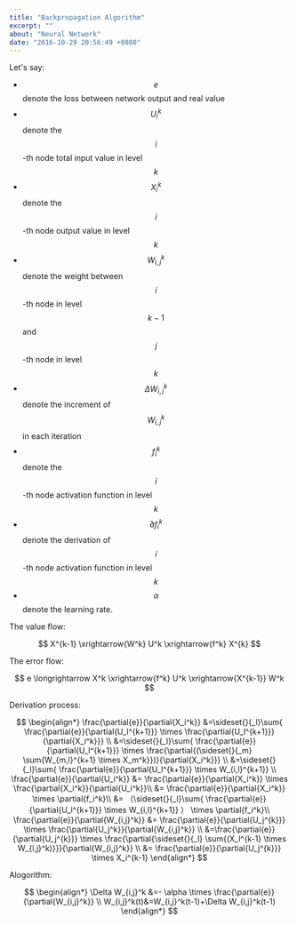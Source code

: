 ```yaml
---
title: "Backpropagation Algorithm"
excerpt: ""
about: "Neural Network"
date: "2016-10-29 20:56:49 +0800"
---
```

Let's say:

+ $$e$$ denote the loss between network output and real value
+ $$U_i^k$$ denote the $$i$$-th node total input value in level $$k$$
+ $$X_i^k$$ denote the $$i$$-th node output value in level $$k$$
+ $$W_{i,j}^k$$ denote the weight between $$i$$-th node in level $$k-1$$ and $$j$$-th node in level $$k$$
+ $$\Delta W_{i,j}^k$$ denote the increment of $$W_{i,j}^k$$ in each iteration
+ $$f_i^k$$ denote the $$i$$-th node activation function in level $$k$$
+ $$\partial{f_i^k}$$ denote the derivation of  $$i$$-th node activation function in level $$k$$
+ $$\alpha$$ denote the learning rate.

The value flow:

$$
X^{k-1} \xrightarrow{W^k} U^k \xrightarrow{f^k} X^{k}
$$

The error flow:

$$
e \longrightarrow X^k \xrightarrow{f^k} U^k \xrightarrow{X^{k-1}} W^k
$$

Derivation process:

$$
\begin{align*}
\frac{\partial{e}}{\partial{X_i^k}} &=\sideset{}{_l}\sum{ \frac{\partial{e}}{\partial{U_l^{k+1}}} \times \frac{\partial{U_l^{k+1}}}{\partial{X_i^k}}} \\
&=\sideset{}{_l}\sum{ \frac{\partial{e}}{\partial{U_l^{k+1}}} \times \frac{\partial{(\sideset{}{_m} \sum{W_{m,l}^{k+1} \times X_m^k}})}{\partial{X_i^k}}} \\
&=\sideset{}{_l}\sum{ \frac{\partial{e}}{\partial{U_l^{k+1}}} \times W_{i,l}^{k+1}} \\
\frac{\partial{e}}{\partial{U_i^k}} &= \frac{\partial{e}}{\partial{X_i^k}} \times \frac{\partial{X_i^k}}{\partial{U_i^k}}\\
&= \frac{\partial{e}}{\partial{X_i^k}} \times \partial{f_i^k}\\
&= （\sideset{}{_l}\sum{ \frac{\partial{e}}{\partial{U_l^{k+1}}} \times W_{i,l}^{k+1}} ） \times \partial{f_i^k}\\
\frac{\partial{e}}{\partial{W_{i,j}^k}} &= \frac{\partial{e}}{\partial{U_j^{k}}} \times \frac{\partial{U_j^k}}{\partial{W_{i,j}^k}} \\
&=\frac{\partial{e}}{\partial{U_j^{k}}} \times \frac{\partial{\sideset{}{_l} \sum{(X_l^{k-1} \times W_{l,j}^k)}}}{\partial{W_{i,j}^k}} \\
&= \frac{\partial{e}}{\partial{U_j^{k}}} \times X_i^{k-1} 
\end{align*}
$$

Alogorithm:

$$
\begin{align*}
\Delta W_{i,j}^k &=-  \alpha  \times \frac{\partial{e}}{\partial{W_{i,j}^k}} \\
W_{i,j}^k(t)&=W_{i,j}^k(t-1)+\Delta W_{i,j}^k(t-1)
\end{align*}
$$
